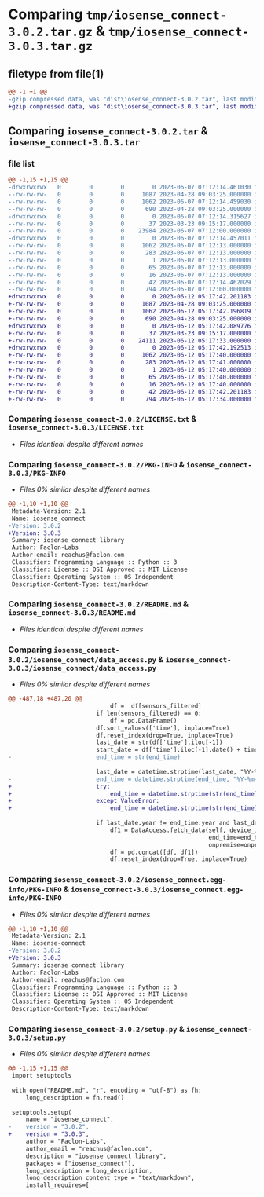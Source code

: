 # Comparing `tmp/iosense_connect-3.0.2.tar.gz` & `tmp/iosense_connect-3.0.3.tar.gz`

## filetype from file(1)

```diff
@@ -1 +1 @@
-gzip compressed data, was "dist\iosense_connect-3.0.2.tar", last modified: Wed Jun  7 07:12:14 2023, max compression
+gzip compressed data, was "dist\iosense_connect-3.0.3.tar", last modified: Mon Jun 12 05:17:42 2023, max compression
```

## Comparing `iosense_connect-3.0.2.tar` & `iosense_connect-3.0.3.tar`

### file list

```diff
@@ -1,15 +1,15 @@
-drwxrwxrwx   0        0        0        0 2023-06-07 07:12:14.461030 iosense_connect-3.0.2/
--rw-rw-rw-   0        0        0     1087 2023-04-28 09:03:25.000000 iosense_connect-3.0.2/LICENSE.txt
--rw-rw-rw-   0        0        0     1062 2023-06-07 07:12:14.459030 iosense_connect-3.0.2/PKG-INFO
--rw-rw-rw-   0        0        0      690 2023-04-28 09:03:25.000000 iosense_connect-3.0.2/README.md
-drwxrwxrwx   0        0        0        0 2023-06-07 07:12:14.315627 iosense_connect-3.0.2/iosense_connect/
--rw-rw-rw-   0        0        0       37 2023-03-23 09:15:17.000000 iosense_connect-3.0.2/iosense_connect/__init__.py
--rw-rw-rw-   0        0        0    23984 2023-06-07 07:12:00.000000 iosense_connect-3.0.2/iosense_connect/data_access.py
-drwxrwxrwx   0        0        0        0 2023-06-07 07:12:14.457011 iosense_connect-3.0.2/iosense_connect.egg-info/
--rw-rw-rw-   0        0        0     1062 2023-06-07 07:12:13.000000 iosense_connect-3.0.2/iosense_connect.egg-info/PKG-INFO
--rw-rw-rw-   0        0        0      283 2023-06-07 07:12:13.000000 iosense_connect-3.0.2/iosense_connect.egg-info/SOURCES.txt
--rw-rw-rw-   0        0        0        1 2023-06-07 07:12:13.000000 iosense_connect-3.0.2/iosense_connect.egg-info/dependency_links.txt
--rw-rw-rw-   0        0        0       65 2023-06-07 07:12:13.000000 iosense_connect-3.0.2/iosense_connect.egg-info/requires.txt
--rw-rw-rw-   0        0        0       16 2023-06-07 07:12:13.000000 iosense_connect-3.0.2/iosense_connect.egg-info/top_level.txt
--rw-rw-rw-   0        0        0       42 2023-06-07 07:12:14.462029 iosense_connect-3.0.2/setup.cfg
--rw-rw-rw-   0        0        0      794 2023-06-07 07:12:00.000000 iosense_connect-3.0.2/setup.py
+drwxrwxrwx   0        0        0        0 2023-06-12 05:17:42.201183 iosense_connect-3.0.3/
+-rw-rw-rw-   0        0        0     1087 2023-04-28 09:03:25.000000 iosense_connect-3.0.3/LICENSE.txt
+-rw-rw-rw-   0        0        0     1062 2023-06-12 05:17:42.196819 iosense_connect-3.0.3/PKG-INFO
+-rw-rw-rw-   0        0        0      690 2023-04-28 09:03:25.000000 iosense_connect-3.0.3/README.md
+drwxrwxrwx   0        0        0        0 2023-06-12 05:17:42.089776 iosense_connect-3.0.3/iosense_connect/
+-rw-rw-rw-   0        0        0       37 2023-03-23 09:15:17.000000 iosense_connect-3.0.3/iosense_connect/__init__.py
+-rw-rw-rw-   0        0        0    24111 2023-06-12 05:17:33.000000 iosense_connect-3.0.3/iosense_connect/data_access.py
+drwxrwxrwx   0        0        0        0 2023-06-12 05:17:42.192513 iosense_connect-3.0.3/iosense_connect.egg-info/
+-rw-rw-rw-   0        0        0     1062 2023-06-12 05:17:40.000000 iosense_connect-3.0.3/iosense_connect.egg-info/PKG-INFO
+-rw-rw-rw-   0        0        0      283 2023-06-12 05:17:41.000000 iosense_connect-3.0.3/iosense_connect.egg-info/SOURCES.txt
+-rw-rw-rw-   0        0        0        1 2023-06-12 05:17:40.000000 iosense_connect-3.0.3/iosense_connect.egg-info/dependency_links.txt
+-rw-rw-rw-   0        0        0       65 2023-06-12 05:17:40.000000 iosense_connect-3.0.3/iosense_connect.egg-info/requires.txt
+-rw-rw-rw-   0        0        0       16 2023-06-12 05:17:40.000000 iosense_connect-3.0.3/iosense_connect.egg-info/top_level.txt
+-rw-rw-rw-   0        0        0       42 2023-06-12 05:17:42.201183 iosense_connect-3.0.3/setup.cfg
+-rw-rw-rw-   0        0        0      794 2023-06-12 05:17:34.000000 iosense_connect-3.0.3/setup.py
```

### Comparing `iosense_connect-3.0.2/LICENSE.txt` & `iosense_connect-3.0.3/LICENSE.txt`

 * *Files identical despite different names*

### Comparing `iosense_connect-3.0.2/PKG-INFO` & `iosense_connect-3.0.3/PKG-INFO`

 * *Files 0% similar despite different names*

```diff
@@ -1,10 +1,10 @@
 Metadata-Version: 2.1
 Name: iosense_connect
-Version: 3.0.2
+Version: 3.0.3
 Summary: iosense connect library
 Author: Faclon-Labs
 Author-email: reachus@faclon.com
 Classifier: Programming Language :: Python :: 3
 Classifier: License :: OSI Approved :: MIT License
 Classifier: Operating System :: OS Independent
 Description-Content-Type: text/markdown
```

### Comparing `iosense_connect-3.0.2/README.md` & `iosense_connect-3.0.3/README.md`

 * *Files identical despite different names*

### Comparing `iosense_connect-3.0.2/iosense_connect/data_access.py` & `iosense_connect-3.0.3/iosense_connect/data_access.py`

 * *Files 0% similar despite different names*

```diff
@@ -487,18 +487,20 @@
                             df =  df[sensors_filtered]
                         if len(sensors_filtered) == 0:
                             df = pd.DataFrame()
                         df.sort_values(['time'], inplace=True)
                         df.reset_index(drop=True, inplace=True)
                         last_date = str(df['time'].iloc[-1])
                         start_date = df['time'].iloc[-1].date() + timedelta(days=1)
-                        end_time = str(end_time)
 
                         last_date = datetime.strptime(last_date, "%Y-%m-%d %H:%M:%S.%f")
-                        end_time = datetime.strptime(end_time, "%Y-%m-%d %H:%M:%S.%f")
+                        try:
+                            end_time = datetime.strptime(str(end_time), "%Y-%m-%d %H:%M:%S.%f")
+                        except ValueError:
+                            end_time = datetime.strptime(str(end_time), "%Y-%m-%d %H:%M:%S")
 
                         if last_date.year != end_time.year and last_date.month != end_time.month and last_date.day != end_time.day and last_date.hour != end_time.hour:
                             df1 = DataAccess.fetch_data(self, device_id, start_time=str(start_date), alias=False,
                                                         end_time=end_time, sensors=sensors, echo=True,
                                                         onpremise=onpremise, IST=True)
                             df = pd.concat([df, df1])
                             df.reset_index(drop=True, inplace=True)
```

### Comparing `iosense_connect-3.0.2/iosense_connect.egg-info/PKG-INFO` & `iosense_connect-3.0.3/iosense_connect.egg-info/PKG-INFO`

 * *Files 0% similar despite different names*

```diff
@@ -1,10 +1,10 @@
 Metadata-Version: 2.1
 Name: iosense-connect
-Version: 3.0.2
+Version: 3.0.3
 Summary: iosense connect library
 Author: Faclon-Labs
 Author-email: reachus@faclon.com
 Classifier: Programming Language :: Python :: 3
 Classifier: License :: OSI Approved :: MIT License
 Classifier: Operating System :: OS Independent
 Description-Content-Type: text/markdown
```

### Comparing `iosense_connect-3.0.2/setup.py` & `iosense_connect-3.0.3/setup.py`

 * *Files 0% similar despite different names*

```diff
@@ -1,15 +1,15 @@
 import setuptools
 
 with open("README.md", "r", encoding = "utf-8") as fh:
     long_description = fh.read()
 
 setuptools.setup(
     name = "iosense_connect",
-    version = "3.0.2",
+    version = "3.0.3",
     author = "Faclon-Labs",
     author_email = "reachus@faclon.com",
     description = "iosense connect library",
     packages = ["iosense_connect"],
     long_description = long_description,
     long_description_content_type = "text/markdown",
     install_requires=[
```


